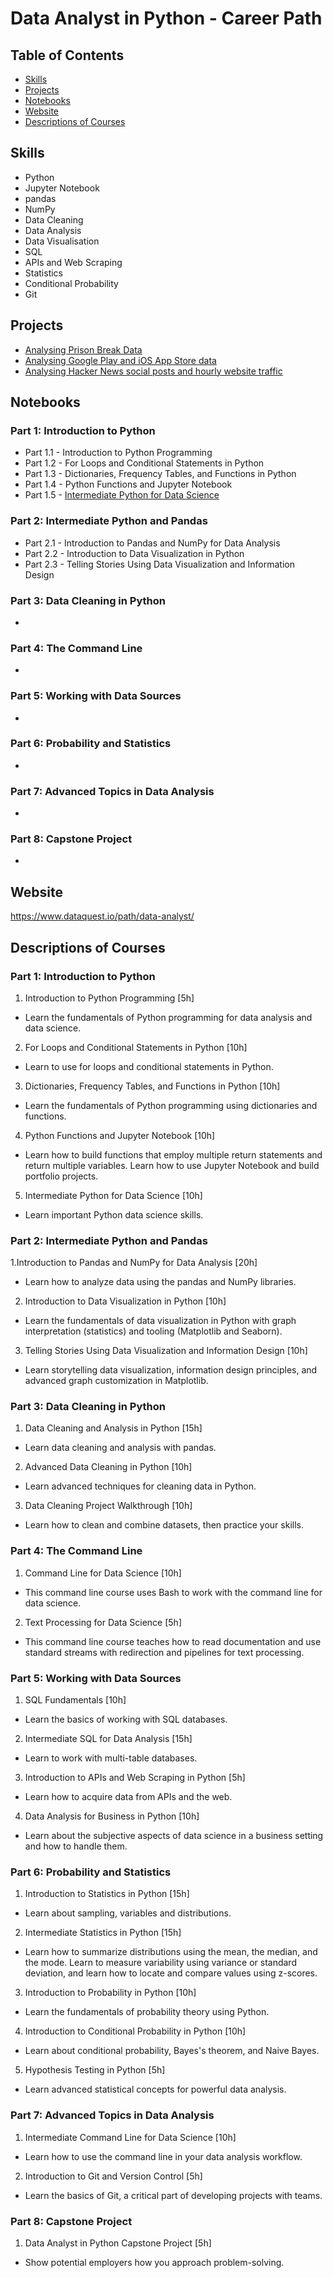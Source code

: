 # Data Analyst in Python - Career Path

## Table of Contents
- [Skills](#skills)
- [Projects](#projects)
- [Notebooks](#notebooks)
- [Website](#website)
- [Descriptions of Courses](#descriptions-of-courses)

## Skills

- Python
- Jupyter Notebook
- pandas
- NumPy
- Data Cleaning
- Data Analysis
- Data Visualisation
- SQL
- APIs and Web Scraping
- Statistics
- Conditional Probability
- Git

## Projects

- [Analysing Prison Break Data](https://github.com/oxbbar/course-data-analyst-in-python/tree/main/part_1/prisonbreak)
- [Analysing Google Play and iOS App Store data](https://github.com/oxbbar/course-data-analyst-in-python/tree/main/part_1/appstore)
- [Analysing Hacker News social posts and hourly website traffic](https://github.com/oxbbar/course-data-analyst-in-python/tree/main/part_1/hackernews)

## Notebooks

### Part 1: Introduction to Python
- Part 1.1 - Introduction to Python Programming
- Part 1.2 - For Loops and Conditional Statements in Python
- Part 1.3 - Dictionaries, Frequency Tables, and Functions in Python
- Part 1.4 - Python Functions and Jupyter Notebook
- Part 1.5 - [Intermediate Python for Data Science](https://github.com/oxbbar/course-data-analyst-in-python/blob/main/part_1/p1-5-intermediate-python-for-data-science.ipynb)

### Part 2: Intermediate Python and Pandas
- Part 2.1 - Introduction to Pandas and NumPy for Data Analysis
- Part 2.2 - Introduction to Data Visualization in Python
- Part 2.3 - Telling Stories Using Data Visualization and Information Design

### Part 3: Data Cleaning in Python
- 

### Part 4: The Command Line
-

### Part 5: Working with Data Sources
-

### Part 6: Probability and Statistics
-

### Part 7: Advanced Topics in Data Analysis
-

### Part 8: Capstone Project
-

## Website

https://www.dataquest.io/path/data-analyst/

## Descriptions of Courses

### Part 1: Introduction to Python

1. Introduction to Python Programming [5h]
- Learn the fundamentals of Python programming for data analysis and data science.

2. For Loops and Conditional Statements in Python [10h]
- Learn to use for loops and conditional statements in Python.

3. Dictionaries, Frequency Tables, and Functions in Python [10h]
- Learn the fundamentals of Python programming using dictionaries and functions.

4. Python Functions and Jupyter Notebook [10h]
- Learn how to build functions that employ multiple return statements and return multiple variables. Learn how to use Jupyter Notebook and build portfolio projects.

5. Intermediate Python for Data Science [10h]
- Learn important Python data science skills.

### Part 2: Intermediate Python and Pandas

1.Introduction to Pandas and NumPy for Data Analysis [20h]
- Learn how to analyze data using the pandas and NumPy libraries.

2. Introduction to Data Visualization in Python [10h]
- Learn the fundamentals of data visualization in Python with graph interpretation (statistics) and tooling (Matplotlib and Seaborn).

3. Telling Stories Using Data Visualization and Information Design [10h]
- Learn storytelling data visualization, information design principles, and advanced graph customization in Matplotlib.

### Part 3: Data Cleaning in Python

1. Data Cleaning and Analysis in Python [15h]
- Learn data cleaning and analysis with pandas.

2. Advanced Data Cleaning in Python [10h]
- Learn advanced techniques for cleaning data in Python.

3. Data Cleaning Project Walkthrough [10h]
- Learn how to clean and combine datasets, then practice your skills.

### Part 4: The Command Line

1. Command Line for Data Science [10h]
- This command line course uses Bash to work with the command line for data science.

2. Text Processing for Data Science [5h]
-  This command line course teaches how to read documentation and use standard streams with redirection and pipelines for text processing.

### Part 5: Working with Data Sources

1. SQL Fundamentals [10h]
- Learn the basics of working with SQL databases.

2. Intermediate SQL for Data Analysis [15h]
- Learn to work with multi-table databases.

3. Introduction to APIs and Web Scraping in Python [5h]
- Learn how to acquire data from APIs and the web.

4. Data Analysis for Business in Python [10h]
- Learn about the subjective aspects of data science in a business setting and how to handle them.

### Part 6: Probability and Statistics

1. Introduction to Statistics in Python [15h]
- Learn about sampling, variables and distributions.

2. Intermediate Statistics in Python [15h]
- Learn how to summarize distributions using the mean, the median, and the mode. Learn to measure variability using variance or standard deviation, and learn how to locate and compare values using z-scores.

3. Introduction to Probability in Python [10h]
- Learn the fundamentals of probability theory using Python.

4. Introduction to Conditional Probability in Python [10h]
- Learn about conditional probability, Bayes's theorem, and Naive Bayes.

5. Hypothesis Testing in Python [5h]
- Learn advanced statistical concepts for powerful data analysis.

### Part 7: Advanced Topics in Data Analysis

1. Intermediate Command Line for Data Science [10h]
- Learn how to use the command line in your data analysis workflow.

2. Introduction to Git and Version Control [5h]
- Learn the basics of Git, a critical part of developing projects with teams.

### Part 8: Capstone Project

1. Data Analyst in Python Capstone Project [5h]
- Show potential employers how you approach problem-solving.
